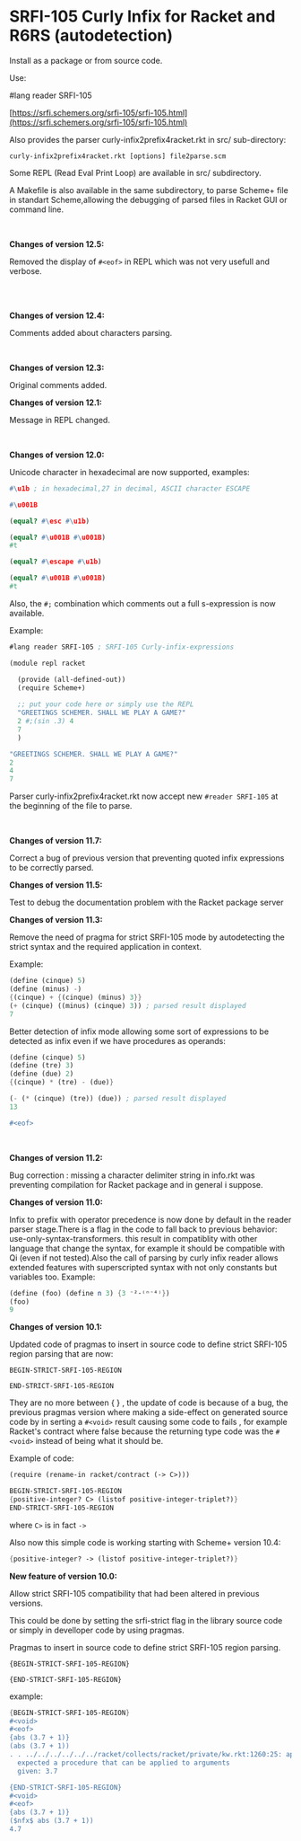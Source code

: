 # SRFI-105 Curly Infix for Racket and R6RS (autodetection)

Install as a package or from source code.
 
Use:

#lang reader SRFI-105


[https://srfi.schemers.org/srfi-105/srfi-105.html](https://srfi.schemers.org/srfi-105/srfi-105.html)


Also provides the parser curly-infix2prefix4racket.rkt in src/ sub-directory:


```curly-infix2prefix4racket.rkt [options] file2parse.scm```


Some REPL (Read Eval Print Loop) are available in src/ subdirectory.

A Makefile is also available in the same subdirectory, to parse Scheme+ file in standart Scheme,allowing the debugging of parsed files in Racket GUI or command line.

<br>

**Changes of version 12.5:**

Removed the display of ```#<eof>``` in REPL which was not very usefull and verbose.

<br>
<br>


**Changes of version 12.4:**

Comments added about characters parsing.

<br>

**Changes of version 12.3:**

Original comments added.



**Changes of version 12.1:**

Message in REPL changed.

<br>

**Changes of version 12.0:**

Unicode character in hexadecimal are now supported, examples:

```scheme
#\u1b ; in hexadecimal,27 in decimal, ASCII character ESCAPE

#\u001B
```

```scheme
(equal? #\esc #\u1b)

(equal? #\u001B #\u001B)
#t
```

```scheme
(equal? #\escape #\u1b)

(equal? #\u001B #\u001B)
#t
```

Also, the ```#;``` combination which comments out a full s-expression is now available.

Example:

```scheme
#lang reader SRFI-105 ; SRFI-105 Curly-infix-expressions

(module repl racket

  (provide (all-defined-out)) 
  (require Scheme+)
  
  ;; put your code here or simply use the REPL
  "GREETINGS SCHEMER. SHALL WE PLAY A GAME?"
  2 #;(sin .3) 4
  7
  )

"GREETINGS SCHEMER. SHALL WE PLAY A GAME?"
2
4
7
``` 


Parser curly-infix2prefix4racket.rkt now accept new ```#reader SRFI-105``` at the beginning of the file to parse.


<br>

**Changes of version 11.7:**

Correct a bug of previous version that preventing quoted infix expressions to be correctly parsed. 


**Changes of version 11.5:**

Test to debug the documentation problem with the Racket package server




**Changes of version 11.3:**

Remove the need of pragma for strict SRFI-105 mode by autodetecting the strict syntax and the required application in context.

Example:
```scheme
(define (cinque) 5)
(define (minus) -)
{(cinque) + {(cinque) (minus) 3}}
(+ (cinque) ((minus) (cinque) 3)) ; parsed result displayed
7
```


Better detection of infix mode allowing some sort of expressions to be detected as infix even if we have procedures as operands:

```scheme
(define (cinque) 5)
(define (tre) 3)
(define (due) 2)
{(cinque) * (tre) - (due)}

(- (* (cinque) (tre)) (due)) ; parsed result displayed
13

#<eof>
```


<br>

**Changes of version 11.2:**

Bug correction : missing a character delimiter string in info.rkt was preventing compilation for Racket package and in general i suppose.

**Changes of version 11.0:**

Infix to prefix with operator precedence is now done by default in the reader parser stage.There is a flag in the code to fall back to previous behavior: use-only-syntax-transformers. this result in compatiblity with other language that change the syntax, for example it should be compatible with Qi (even if not tested).Also the call of parsing by curly infix reader allows extended features with superscripted syntax with not only constants but variables too.
Example:
```scheme
(define (foo) (define n 3) {3 ⁻²·⁽ⁿ⁻⁴⁾})
(foo)
9
```





**Changes of version 10.1:**

Updated code of pragmas to insert in source code to define strict SRFI-105 region parsing that are now:

```BEGIN-STRICT-SRFI-105-REGION```

```END-STRICT-SRFI-105-REGION```

They are no more between {  } , the update of code is because of a bug, the previous pragmas version where making a side-effect on generated source code by in serting a ```#<void>``` result causing some code to fails , for example Racket's contract where false because the returning type code was the ```#<void>``` instead of being what it should be.

Example of code:

```scheme
(require (rename-in racket/contract (-> C>)))

BEGIN-STRICT-SRFI-105-REGION
{positive-integer? C> (listof positive-integer-triplet?)}
END-STRICT-SRFI-105-REGION
```

where ```C>``` is in fact ```->```

Also now this simple code is working starting with Scheme+ version 10.4:

```scheme
{positive-integer? -> (listof positive-integer-triplet?)}
```



**New feature of version 10.0:**

Allow strict SRFI-105 compatibility that had been altered in previous versions.

This could be done by setting the srfi-strict flag in the library source code or simply in develloper code by using pragmas.

Pragmas to insert in source code to define strict SRFI-105 region parsing.

```{BEGIN-STRICT-SRFI-105-REGION}```

```{END-STRICT-SRFI-105-REGION}```

example:

```scheme
{BEGIN-STRICT-SRFI-105-REGION}
#<void>
#<eof>
{abs (3.7 + 1)}
(abs (3.7 + 1))
. . ../../../../../../racket/collects/racket/private/kw.rkt:1260:25: application: not a procedure;
  expected a procedure that can be applied to arguments
  given: 3.7

{END-STRICT-SRFI-105-REGION}
#<void>
#<eof>
{abs (3.7 + 1)}
($nfx$ abs (3.7 + 1))
4.7
```


